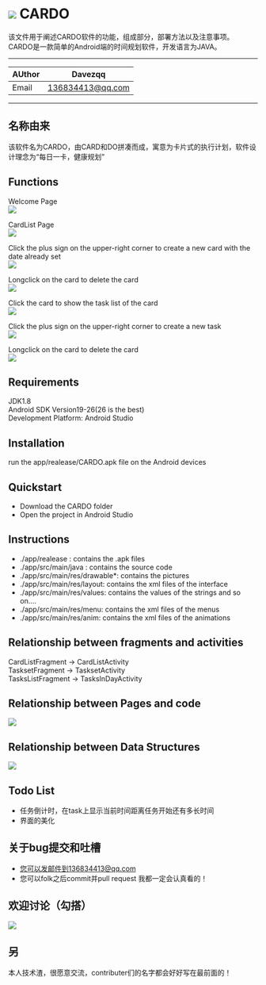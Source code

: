 ![](https://github.com/Davezqq/CARDO/raw/master/image/DSC_2213.jpg)
CARDO
=
该文件用于阐述CARDO软件的功能，组成部分，部署方法以及注意事项。CARDO是一款简单的Android端的时间规划软件，开发语言为JAVA。
***
| AUthor | Davezqq |
| -------|---------|
| Email  |136834413@qq.com|
***
名称由来
----
该软件名为CARDO，由CARD和DO拼凑而成，寓意为卡片式的执行计划，软件设计理念为“每日一卡，健康规划”

Functions
---
Welcome Page<br>
![](https://github.com/Davezqq/CARDO/raw/master/image/image9.png)

CardList Page<br>
![](https://github.com/Davezqq/CARDO/raw/master/image/image4.png)

Click the plus sign on the upper-right corner to create a new card with the date already set<br>
![](https://github.com/Davezqq/CARDO/raw/master/image/image3.png)

Longclick on the card to delete the card<br>
![](https://github.com/Davezqq/CARDO/raw/master/image/image5.png)

Click the card to show the task list of the card<br>
![](https://github.com/Davezqq/CARDO/raw/master/image/image6.png)

Click the plus sign on the upper-right corner to create a new task<br>
![](https://github.com/Davezqq/CARDO/raw/master/image/image7.png)

Longclick on the card to delete the card<br>
![](https://github.com/Davezqq/CARDO/raw/master/image/image8.png)

Requirements
---
JDK1.8<br>
Android SDK Version19-26(26 is the best)<br>
Development Platform: Android Studio

Installation
----
run the app/realease/CARDO.apk file on the Android devices

Quickstart
----
* Download the CARDO folder 
* Open the project in Android Studio

Instructions
----
* ./app/realease : contains the .apk files
* ./app/src/main/java : contains the source code
* ./app/src/main/res/drawable*: contains the pictures
* ./app/src/main/res/layout: contains the xml files of the interface
* ./app/src/main/res/values: contains the values of the strings and so on....
* ./app/src/main/res/menu: contains the xml files of the menus
* ./app/src/main/res/anim: contains the xml files of the animations

Relationship between fragments and activities
---
CardListFragment -> CardListActivity<br>
TasksetFragment -> TasksetActivity<br>
TasksListFragment -> TasksInDayActivity

Relationship between Pages and code
---
![](https://github.com/Davezqq/CARDO/raw/master/image/image1.png)

Relationship between Data Structures
---
![](https://github.com/Davezqq/CARDO/raw/master/image/image2.png)

Todo List
---
* 任务倒计时，在task上显示当前时间距离任务开始还有多长时间
* 界面的美化

关于bug提交和吐槽
---
* 您可以发邮件到136834413@qq.com
* 您可以folk之后commit并pull request
我都一定会认真看的！

欢迎讨论（勾搭）
---
![](https://github.com/Davezqq/spider/raw/master/IMG_8316.JPG)

另
---
本人技术渣，很愿意交流，contributer们的名字都会好好写在最前面的！
